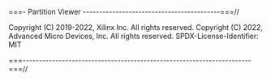 ===- Partition Viewer ---------------------------------------*--*-===//

Copyright (C) 2019-2022, Xilinx Inc. All rights reserved.
Copyright (C) 2022, Advanced Micro Devices, Inc. All rights reserved.
SPDX-License-Identifier: MIT

===----------------------------------------------------------------------===//